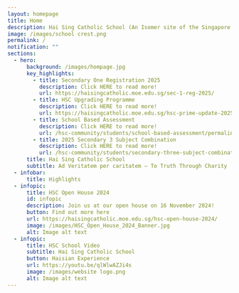 ```yaml
---
layout: homepage
title: Home
description: Hai Sing Catholic School (An Isomer site of the Singapore Government)
image: /images/school crest.png
permalink: /
notification: ""
sections:
  - hero:
      background: /images/hompage.jpg
      key_highlights:
        - title: Secondary One Registration 2025
          description: Click HERE to read more!
          url: https://haisingcatholic.moe.edu.sg/sec-1-reg-2025/
        - title: HSC Upgrading Programme
          description: Click HERE to read more!
          url: https://haisingcatholic.moe.edu.sg/hsc-prime-update-2025/
        - title: School Based Assessment
          description: Click HERE to read more!
          url: /hsc-community/students/school-based-assessment/permalink/
        - title: 2025 Secondary 3 Subject Combination
          description: Click HERE to read more!
          url: /hsc-community/students/secondary-three-subject-combination/permalink/
      title: Hai Sing Catholic School
      subtitle: Ad Veritatem per caritatem – To Truth Through Charity
  - infobar:
      title: Highlights
  - infopic:
      title: HSC Open House 2024
      id: infopic
      description: Join us at our open house on 16 November 2024!
      button: Find out more here
      url: https://haisingcatholic.moe.edu.sg/hsc-open-house-2024/
      image: /images/HSC_Open_House_2024_Banner.jpg
      alt: Image alt text
  - infopic:
      title: HSC School Video
      subtitle: Hai Sing Catholic School
      button: Haisian Experience
      url: https://youtu.be/qlWlwAZJi4s
      image: /images/website logo.png
      alt: Image alt text
---
```

